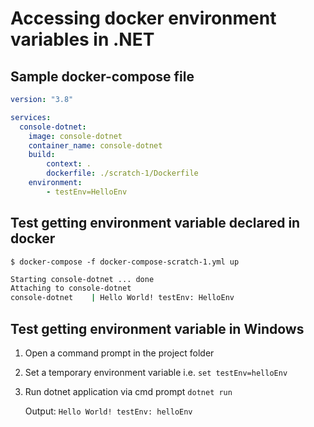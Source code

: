 ﻿# Accessing docker environment variables in .NET

## Sample docker-compose file

```yml
version: "3.8"

services:
  console-dotnet:
    image: console-dotnet
    container_name: console-dotnet
    build:
        context: .
        dockerfile: ./scratch-1/Dockerfile
    environment:
        - testEnv=HelloEnv
```

## Test getting environment variable declared in docker

`$ docker-compose -f docker-compose-scratch-1.yml up`

```bash
Starting console-dotnet ... done
Attaching to console-dotnet
console-dotnet    | Hello World! testEnv: HelloEnv
```

## Test getting environment variable in Windows

1. Open a command prompt in the project folder
2. Set a temporary environment variable
    i.e. `set testEnv=helloEnv`
3. Run dotnet application via cmd prompt
    `dotnet run`

    Output: `Hello World! testEnv: helloEnv`